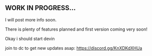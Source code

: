 

## WORK IN PROGRESS...
I will post more info soon.

There is plenty of features planned and first version coming very soon!

Okay i should start devin

join to dc to get new updates asap: https://discord.gg/KnXDKdXHUa
